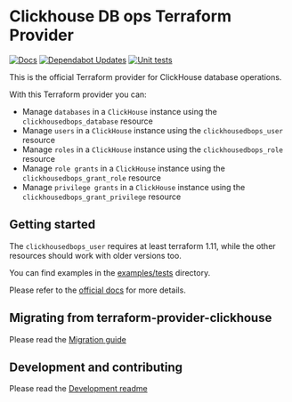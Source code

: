 # Clickhouse DB ops Terraform Provider

[![Docs](https://github.com/ClickHouse/terraform-provider-clickhousedbops/actions/workflows/docs.yaml/badge.svg)](https://github.com/ClickHouse/terraform-provider-clickhousedbops/actions/workflows/docs.yaml)
[![Dependabot Updates](https://github.com/ClickHouse/terraform-provider-clickhousedbops/actions/workflows/dependabot/dependabot-updates/badge.svg)](https://github.com/ClickHouse/terraform-provider-clickhousedbops/actions/workflows/dependabot/dependabot-updates)
[![Unit tests](https://github.com/ClickHouse/terraform-provider-clickhousedbops/actions/workflows/test.yaml/badge.svg)](https://github.com/ClickHouse/terraform-provider-clickhousedbops/actions/workflows/test.yaml)

This is the official Terraform provider for ClickHouse database operations.

With this Terraform provider you can:

- Manage `databases` in a `ClickHouse` instance using the `clickhousedbops_database` resource
- Manage `users` in a `ClickHouse` instance using the `clickhousedbops_user` resource
- Manage `roles` in a `ClickHouse` instance using the `clickhousedbops_role` resource
- Manage `role grants` in a `ClickHouse` instance using the `clickhousedbops_grant_role` resource
- Manage `privilege grants` in a `ClickHouse` instance using the `clickhousedbops_grant_privilege` resource

## Getting started

The `clickhousedbops_user` requires at least terraform 1.11, while the other resources should work with older versions too.

You can find examples in the [examples/tests](https://github.com/ClickHouse/terraform-provider-clickhousedbops/tree/main/examples/tests) directory.

Please refer to the [official docs](https://registry.terraform.io/providers/ClickHouse/clickhousedbops/latest/docs) for more details.

## Migrating from terraform-provider-clickhouse

Please read the [Migration guide](https://github.com/ClickHouse/terraform-provider-clickhousedbops/blob/main/migrating/README.md)

## Development and contributing

Please read the [Development readme](https://github.com/ClickHouse/terraform-provider-clickhousedbops/blob/main/development/README.md)

